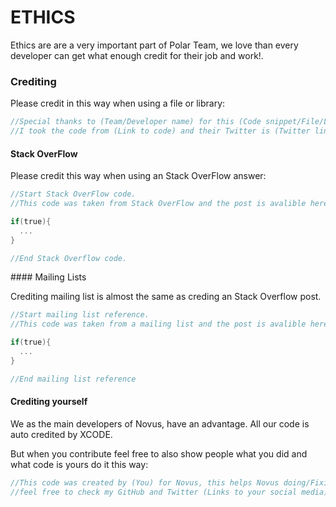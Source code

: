 # ETHICS

Ethics are are a very important part of Polar Team, we love than every developer can get what enough credit for their job and work!.

### Crediting 

Please credit in this way when using a file or library:

```objective-c
//Special thanks to (Team/Developer name) for this (Code snippet/File/Library) 
//I took the code from (Link to code) and their Twitter is (Twitter link, leave it blank if they don't have one)
```

#### Stack OverFlow

Please credit this way when using an Stack OverFlow answer:

```objective-c
//Start Stack OverFlow code.
//This code was taken from Stack OverFlow and the post is avalible here (Link to post)

if(true){
  ...
}

//End Stack Overflow code.
```

#### Mailing Lists

Crediting mailing list is almost the same as creding an Stack Overflow post.

```objective-c
//Start mailing list reference. 
//This code was taken from a mailing list and the post is avalible here (Link to archive)

if(true){
  ...
}

//End mailing list reference
```

#### Crediting yourself 

We as the main developers of Novus, have an advantage. All our code is auto credited by XCODE.

But when you contribute feel free to also show people what you did and what code is yours do it this way:

```objective-c
//This code was created by (You) for Novus, this helps Novus doing/Fixing (Action)
//feel free to check my GitHub and Twitter (Links to your social media)
```


